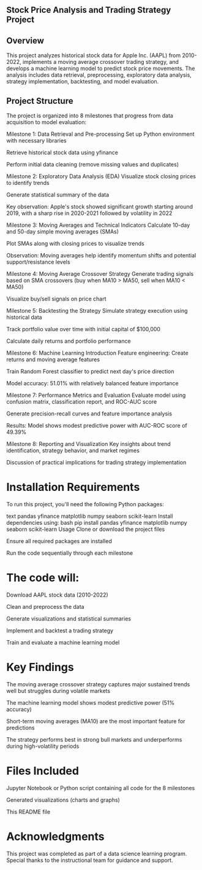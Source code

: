 ## Stock Price Analysis and Trading Strategy Project

## Overview
This project analyzes historical stock data for Apple Inc. (AAPL) from 2010-2022, implements a moving average crossover trading strategy, and develops a machine learning model to predict stock price movements. The analysis includes data retrieval, preprocessing, exploratory data analysis, strategy implementation, backtesting, and model evaluation.

## Project Structure
The project is organized into 8 milestones that progress from data acquisition to model evaluation:

Milestone 1: Data Retrieval and Pre-processing
Set up Python environment with necessary libraries

Retrieve historical stock data using yfinance

Perform initial data cleaning (remove missing values and duplicates)

Milestone 2: Exploratory Data Analysis (EDA)
Visualize stock closing prices to identify trends

Generate statistical summary of the data

Key observation: Apple's stock showed significant growth starting around 2019, with a sharp rise in 2020-2021 followed by volatility in 2022

Milestone 3: Moving Averages and Technical Indicators
Calculate 10-day and 50-day simple moving averages (SMAs)

Plot SMAs along with closing prices to visualize trends

Observation: Moving averages help identify momentum shifts and potential support/resistance levels

Milestone 4: Moving Average Crossover Strategy
Generate trading signals based on SMA crossovers (buy when MA10 > MA50, sell when MA10 < MA50)

Visualize buy/sell signals on price chart

Milestone 5: Backtesting the Strategy
Simulate strategy execution using historical data

Track portfolio value over time with initial capital of $100,000

Calculate daily returns and portfolio performance

Milestone 6: Machine Learning Introduction
Feature engineering: Create returns and moving average features

Train Random Forest classifier to predict next day's price direction

Model accuracy: 51.01% with relatively balanced feature importance

Milestone 7: Performance Metrics and Evaluation
Evaluate model using confusion matrix, classification report, and ROC-AUC score

Generate precision-recall curves and feature importance analysis

Results: Model shows modest predictive power with AUC-ROC score of 49.39%

Milestone 8: Reporting and Visualization
Key insights about trend identification, strategy behavior, and market regimes

Discussion of practical implications for trading strategy implementation

# Installation Requirements
To run this project, you'll need the following Python packages:

text
pandas
yfinance
matplotlib
numpy
seaborn
scikit-learn
Install dependencies using:
bash
pip install pandas yfinance matplotlib numpy seaborn scikit-learn
Usage
Clone or download the project files

Ensure all required packages are installed

Run the code sequentially through each milestone

# The code will:

Download AAPL stock data (2010-2022)

Clean and preprocess the data

Generate visualizations and statistical summaries

Implement and backtest a trading strategy

Train and evaluate a machine learning model

# Key Findings
The moving average crossover strategy captures major sustained trends well but struggles during volatile markets

The machine learning model shows modest predictive power (51% accuracy)

Short-term moving averages (MA10) are the most important feature for predictions

The strategy performs best in strong bull markets and underperforms during high-volatility periods

# Files Included
Jupyter Notebook or Python script containing all code for the 8 milestones

Generated visualizations (charts and graphs)

This README file

# Acknowledgments
This project was completed as part of a data science learning program. Special thanks to the instructional team for guidance and support.

